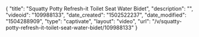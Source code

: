 {
    "title": "Squatty Potty Refresh-it Toilet Seat Water Bidet",
    "description": "",
    "videoid": "109988133",
    "date_created": "1502522237",
    "date_modified": "1504288909",
    "type": "captivate",
    "layout": "video",
    "url": "\/v\/squatty-potty-refresh-it-toilet-seat-water-bidet\/109988133"
}